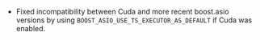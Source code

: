 - Fixed incompatibility between Cuda and more recent boost.asio versions by using `BOOST_ASIO_USE_TS_EXECUTOR_AS_DEFAULT` if Cuda was enabled.
